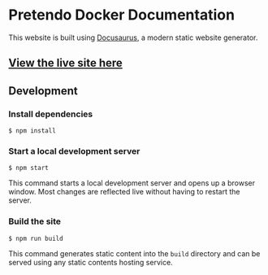 # Pretendo Docker Documentation

This website is built using [Docusaurus](https://docusaurus.io/), a modern static website generator.

## [View the live site here](https://matthewl246.github.io/pretendo-docker)

## Development

### Install dependencies

```
$ npm install
```

### Start a local development server

```
$ npm start
```

This command starts a local development server and opens up a browser window. Most changes are reflected live without
having to restart the server.

### Build the site

```
$ npm run build
```

This command generates static content into the `build` directory and can be served using any static contents hosting
service.
